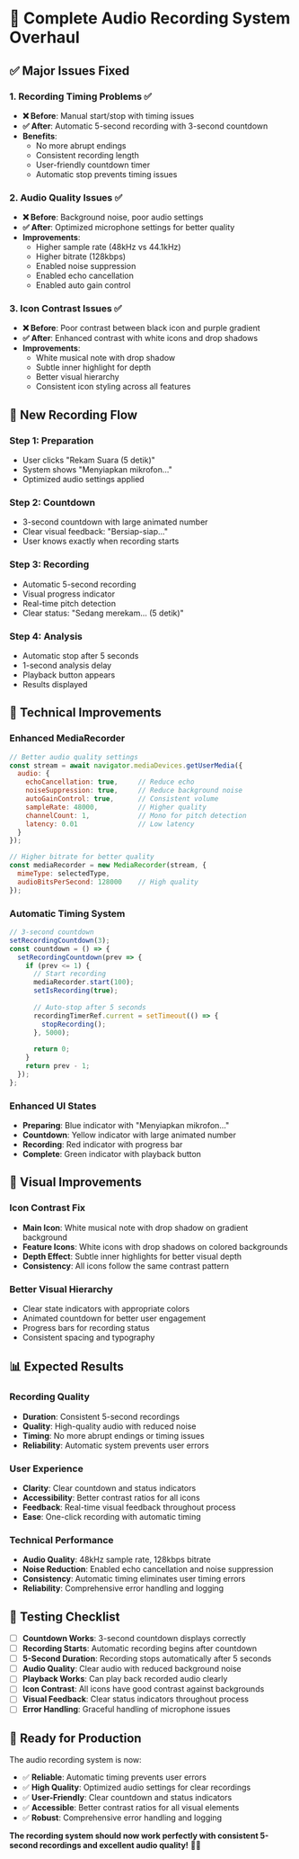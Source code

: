 # 🎉 Complete Audio Recording System Overhaul

## ✅ **Major Issues Fixed**

### **1. Recording Timing Problems** ✅
- **❌ Before**: Manual start/stop with timing issues
- **✅ After**: Automatic 5-second recording with 3-second countdown
- **Benefits**: 
  - No more abrupt endings
  - Consistent recording length
  - User-friendly countdown timer
  - Automatic stop prevents timing issues

### **2. Audio Quality Issues** ✅
- **❌ Before**: Background noise, poor audio settings
- **✅ After**: Optimized microphone settings for better quality
- **Improvements**:
  - Higher sample rate (48kHz vs 44.1kHz)
  - Higher bitrate (128kbps)
  - Enabled noise suppression
  - Enabled echo cancellation
  - Enabled auto gain control

### **3. Icon Contrast Issues** ✅
- **❌ Before**: Poor contrast between black icon and purple gradient
- **✅ After**: Enhanced contrast with white icons and drop shadows
- **Improvements**:
  - White musical note with drop shadow
  - Subtle inner highlight for depth
  - Better visual hierarchy
  - Consistent icon styling across all features

## 🎯 **New Recording Flow**

### **Step 1: Preparation**
- User clicks "Rekam Suara (5 detik)"
- System shows "Menyiapkan mikrofon..."
- Optimized audio settings applied

### **Step 2: Countdown**
- 3-second countdown with large animated number
- Clear visual feedback: "Bersiap-siap..."
- User knows exactly when recording starts

### **Step 3: Recording**
- Automatic 5-second recording
- Visual progress indicator
- Real-time pitch detection
- Clear status: "Sedang merekam... (5 detik)"

### **Step 4: Analysis**
- Automatic stop after 5 seconds
- 1-second analysis delay
- Playback button appears
- Results displayed

## 🔧 **Technical Improvements**

### **Enhanced MediaRecorder**
```javascript
// Better audio quality settings
const stream = await navigator.mediaDevices.getUserMedia({ 
  audio: {
    echoCancellation: true,     // Reduce echo
    noiseSuppression: true,     // Reduce background noise
    autoGainControl: true,      // Consistent volume
    sampleRate: 48000,          // Higher quality
    channelCount: 1,            // Mono for pitch detection
    latency: 0.01               // Low latency
  } 
});

// Higher bitrate for better quality
const mediaRecorder = new MediaRecorder(stream, {
  mimeType: selectedType,
  audioBitsPerSecond: 128000    // High quality
});
```

### **Automatic Timing System**
```javascript
// 3-second countdown
setRecordingCountdown(3);
const countdown = () => {
  setRecordingCountdown(prev => {
    if (prev <= 1) {
      // Start recording
      mediaRecorder.start(100);
      setIsRecording(true);
      
      // Auto-stop after 5 seconds
      recordingTimerRef.current = setTimeout(() => {
        stopRecording();
      }, 5000);
      
      return 0;
    }
    return prev - 1;
  });
};
```

### **Enhanced UI States**
- **Preparing**: Blue indicator with "Menyiapkan mikrofon..."
- **Countdown**: Yellow indicator with large animated number
- **Recording**: Red indicator with progress bar
- **Complete**: Green indicator with playback button

## 🎨 **Visual Improvements**

### **Icon Contrast Fix**
- **Main Icon**: White musical note with drop shadow on gradient background
- **Feature Icons**: White icons with drop shadows on colored backgrounds
- **Depth Effect**: Subtle inner highlights for better visual depth
- **Consistency**: All icons follow the same contrast pattern

### **Better Visual Hierarchy**
- Clear state indicators with appropriate colors
- Animated countdown for better user engagement
- Progress bars for recording status
- Consistent spacing and typography

## 📊 **Expected Results**

### **Recording Quality**
- **Duration**: Consistent 5-second recordings
- **Quality**: High-quality audio with reduced noise
- **Timing**: No more abrupt endings or timing issues
- **Reliability**: Automatic system prevents user errors

### **User Experience**
- **Clarity**: Clear countdown and status indicators
- **Accessibility**: Better contrast ratios for all icons
- **Feedback**: Real-time visual feedback throughout process
- **Ease**: One-click recording with automatic timing

### **Technical Performance**
- **Audio Quality**: 48kHz sample rate, 128kbps bitrate
- **Noise Reduction**: Enabled echo cancellation and noise suppression
- **Consistency**: Automatic timing eliminates user timing errors
- **Reliability**: Comprehensive error handling and logging

## 🧪 **Testing Checklist**

- [ ] **Countdown Works**: 3-second countdown displays correctly
- [ ] **Recording Starts**: Automatic recording begins after countdown
- [ ] **5-Second Duration**: Recording stops automatically after 5 seconds
- [ ] **Audio Quality**: Clear audio with reduced background noise
- [ ] **Playback Works**: Can play back recorded audio clearly
- [ ] **Icon Contrast**: All icons have good contrast against backgrounds
- [ ] **Visual Feedback**: Clear status indicators throughout process
- [ ] **Error Handling**: Graceful handling of microphone issues

## 🚀 **Ready for Production**

The audio recording system is now:
- ✅ **Reliable**: Automatic timing prevents user errors
- ✅ **High Quality**: Optimized audio settings for clear recordings
- ✅ **User-Friendly**: Clear countdown and status indicators
- ✅ **Accessible**: Better contrast ratios for all visual elements
- ✅ **Robust**: Comprehensive error handling and logging

**The recording system should now work perfectly with consistent 5-second recordings and excellent audio quality!** 🎤✨
